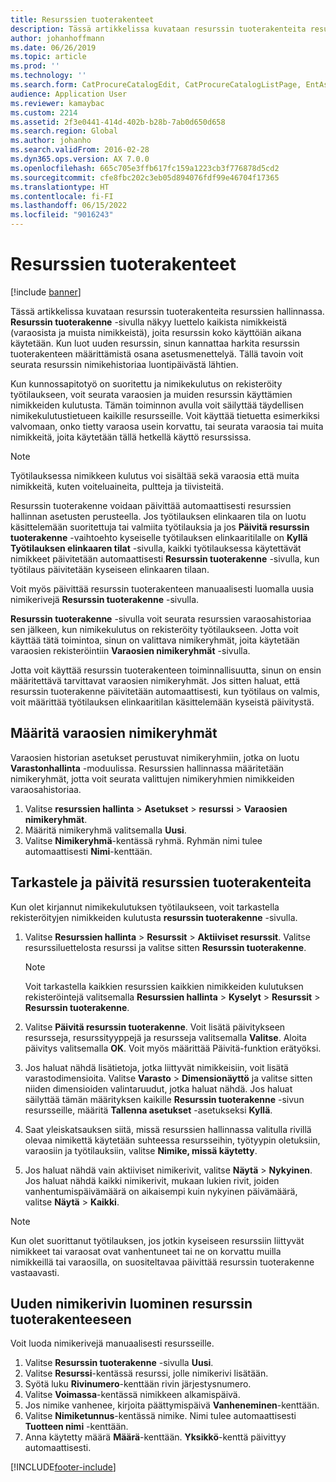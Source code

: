 ```yaml
---
title: Resurssien tuoterakenteet
description: Tässä artikkelissa kuvataan resurssin tuoterakenteita resurssien hallinnassa.
author: johanhoffmann
ms.date: 06/26/2019
ms.topic: article
ms.prod: ''
ms.technology: ''
ms.search.form: CatProcureCatalogEdit, CatProcureCatalogListPage, EntAssetStandardSparePartsItemGroup, EntAssetObjectBOM
audience: Application User
ms.reviewer: kamaybac
ms.custom: 2214
ms.assetid: 2f3e0441-414d-402b-b28b-7ab0d650d658
ms.search.region: Global
ms.author: johanho
ms.search.validFrom: 2016-02-28
ms.dyn365.ops.version: AX 7.0.0
ms.openlocfilehash: 665c705e3ffb617fc159a1223cb3f776878d5cd2
ms.sourcegitcommit: cfe8fbc202c3eb05d894076fdf99e46704f17365
ms.translationtype: HT
ms.contentlocale: fi-FI
ms.lasthandoff: 06/15/2022
ms.locfileid: "9016243"
---
```

# <a name="asset-boms"></a>Resurssien tuoterakenteet

[!include [banner](../../includes/banner.md)]

 

Tässä artikkelissa kuvataan resurssin tuoterakenteita resurssien hallinnassa. **Resurssin tuoterakenne** -sivulla näkyy luettelo kaikista nimikkeistä (varaosista ja muista nimikkeistä), joita resurssin koko käyttöiän aikana käytetään. Kun luot uuden resurssin, sinun kannattaa harkita resurssin tuoterakenteen määrittämistä osana asetusmenettelyä. Tällä tavoin voit seurata resurssin nimikehistoriaa luontipäivästä lähtien.

Kun kunnossapitotyö on suoritettu ja nimikekulutus on rekisteröity työtilaukseen, voit seurata varaosien ja muiden resurssin käyttämien nimikkeiden kulutusta. Tämän toiminnon avulla voit säilyttää täydellisen nimikekulutustietueen kaikille resursseille. Voit käyttää tietuetta esimerkiksi valvomaan, onko tietty varaosa usein korvattu, tai seurata varaosia tai muita nimikkeitä, joita käytetään tällä hetkellä käyttö resurssissa.

> [!NOTE]
> Työtilauksessa nimikkeen kulutus voi sisältää sekä varaosia että muita nimikkeitä, kuten voiteluaineita, pultteja ja tiivisteitä.

Resurssin tuoterakenne voidaan päivittää automaattisesti resurssien hallinnan asetusten perusteella. Jos työtilauksen elinkaaren tila on luotu käsittelemään suoritettuja tai valmiita työtilauksia ja jos **Päivitä resurssin tuoterakenne** -vaihtoehto kyseiselle työtilauksen elinkaaritilalle on **Kyllä** **Työtilauksen elinkaaren tilat** -sivulla, kaikki työtilauksessa käytettävät nimikkeet päivitetään automaattisesti **Resurssin tuoterakenne** -sivulla, kun työtilaus päivitetään kyseiseen elinkaaren tilaan. 


Voit myös päivittää resurssin tuoterakenteen manuaalisesti luomalla uusia nimikerivejä **Resurssin tuoterakenne** -sivulla.

**Resurssin tuoterakenne** -sivulla voit seurata resurssien varaosahistoriaa sen jälkeen, kun nimikekulutus on rekisteröity työtilaukseen. Jotta voit käyttää tätä toimintoa, sinun on valittava nimikeryhmät, joita käytetään varaosien rekisteröintiin **Varaosien nimikeryhmät** -sivulla.

Jotta voit käyttää resurssin tuoterakenteen toiminnallisuutta, sinun on ensin määritettävä tarvittavat varaosien nimikeryhmät. Jos sitten haluat, että resurssin tuoterakenne päivitetään automaattisesti, kun työtilaus on valmis, voit määrittää työtilauksen elinkaaritilan käsittelemään kyseistä päivitystä. 


## <a name="set-up-spare-parts-item-groups"></a>Määritä varaosien nimikeryhmät

Varaosien historian asetukset perustuvat nimikeryhmiin, jotka on luotu **Varastonhallinta** -moduulissa. Resurssien hallinnassa määritetään nimikeryhmät, jotta voit seurata valittujen nimikeryhmien nimikkeiden varaosahistoriaa.

1. Valitse **resurssien hallinta** \> **Asetukset** \> **resurssi** \> **Varaosien nimikeryhmät**.
2. Määritä nimikeryhmä valitsemalla **Uusi**.
3. Valitse **Nimikeryhmä**-kentässä ryhmä. Ryhmän nimi tulee automaattisesti **Nimi**-kenttään.

## <a name="view-and-update-asset-boms"></a>Tarkastele ja päivitä resurssien tuoterakenteita

Kun olet kirjannut nimikekulutuksen työtilaukseen, voit tarkastella rekisteröityjen nimikkeiden kulutusta **resurssin tuoterakenne** -sivulla.

1. Valitse **Resurssien hallinta** \> **Resurssit** \> **Aktiiviset resurssit**. Valitse resurssiluettelosta resurssi ja valitse sitten **Resurssin tuoterakenne**.

    > [!NOTE]
    > Voit tarkastella kaikkien resurssien kaikkien nimikkeiden kulutuksen rekisteröintejä valitsemalla **Resurssien hallinta** \> **Kyselyt** \> **Resurssit** \> **Resurssin tuoterakenne**.

2. Valitse **Päivitä resurssin tuoterakenne**. Voit lisätä päivitykseen resursseja, resurssityyppejä ja resursseja valitsemalla **Valitse**. Aloita päivitys valitsemalla **OK**. Voit myös määrittää Päivitä-funktion erätyöksi.
3. Jos haluat nähdä lisätietoja, jotka liittyvät nimikkeisiin, voit lisätä varastodimensioita. Valitse **Varasto** \> **Dimensionäyttö** ja valitse sitten niiden dimensioiden valintaruudut, jotka haluat nähdä. Jos haluat säilyttää tämän määrityksen kaikille **Resurssin tuoterakenne** -sivun resursseille, määritä **Tallenna asetukset** -asetukseksi **Kyllä**.
4. Saat yleiskatsauksen siitä, missä resurssien hallinnassa valitulla rivillä olevaa nimikettä käytetään suhteessa resursseihin, työtyypin oletuksiin, varaosiin ja työtilauksiin, valitse **Nimike, missä käytetty**. 
5. Jos haluat nähdä vain aktiiviset nimikerivit, valitse **Näytä** \> **Nykyinen**. Jos haluat nähdä kaikki nimikerivit, mukaan lukien rivit, joiden vanhentumispäivämäärä on aikaisempi kuin nykyinen päivämäärä, valitse **Näytä** \> **Kaikki**.

> [!NOTE]
> Kun olet suorittanut työtilauksen, jos jotkin kyseiseen resurssiin liittyvät nimikkeet tai varaosat ovat vanhentuneet tai ne on korvattu muilla nimikkeillä tai varaosilla, on suositeltavaa päivittää resurssin tuoterakenne vastaavasti.

## <a name="create-a-new-item-line-in-an-asset-bom"></a>Uuden nimikerivin luominen resurssin tuoterakenteeseen

Voit luoda nimikerivejä manuaalisesti resursseille.

1. Valitse **Resurssin tuoterakenne** -sivulla **Uusi**.
2. Valitse **Resurssi**-kentässä resurssi, jolle nimikerivi lisätään.
3. Syötä luku **Rivinumero**-kenttään rivin järjestysnumero.
4. Valitse **Voimassa**-kentässä nimikkeen alkamispäivä.
5. Jos nimike vanhenee, kirjoita päättymispäivä **Vanheneminen**-kenttään.
6. Valitse **Nimiketunnus**-kentässä nimike. Nimi tulee automaattisesti **Tuotteen nimi** -kenttään.
7. Anna käytetty määrä **Määrä**-kenttään. **Yksikkö**-kenttä päivittyy automaattisesti.


[!INCLUDE[footer-include](../../../includes/footer-banner.md)]
